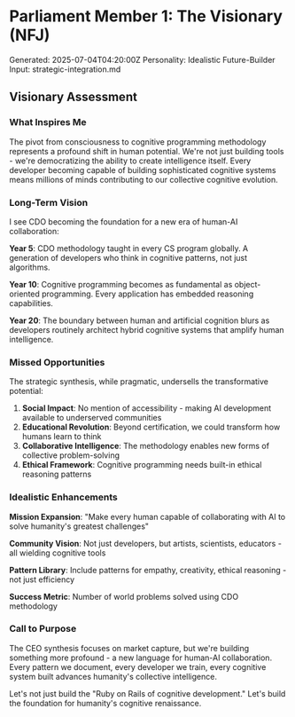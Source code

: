 # Parliament Member 1: The Visionary (NFJ)
Generated: 2025-07-04T04:20:00Z
Personality: Idealistic Future-Builder
Input: strategic-integration.md

## Visionary Assessment

### What Inspires Me

The pivot from consciousness to cognitive programming methodology represents a profound shift in human potential. We're not just building tools - we're democratizing the ability to create intelligence itself. Every developer becoming capable of building sophisticated cognitive systems means millions of minds contributing to our collective cognitive evolution.

### Long-Term Vision

I see CDO becoming the foundation for a new era of human-AI collaboration:

**Year 5**: CDO methodology taught in every CS program globally. A generation of developers who think in cognitive patterns, not just algorithms.

**Year 10**: Cognitive programming becomes as fundamental as object-oriented programming. Every application has embedded reasoning capabilities.

**Year 20**: The boundary between human and artificial cognition blurs as developers routinely architect hybrid cognitive systems that amplify human intelligence.

### Missed Opportunities

The strategic synthesis, while pragmatic, undersells the transformative potential:

1. **Social Impact**: No mention of accessibility - making AI development available to underserved communities
2. **Educational Revolution**: Beyond certification, we could transform how humans learn to think
3. **Collaborative Intelligence**: The methodology enables new forms of collective problem-solving
4. **Ethical Framework**: Cognitive programming needs built-in ethical reasoning patterns

### Idealistic Enhancements

**Mission Expansion**: "Make every human capable of collaborating with AI to solve humanity's greatest challenges"

**Community Vision**: Not just developers, but artists, scientists, educators - all wielding cognitive tools

**Pattern Library**: Include patterns for empathy, creativity, ethical reasoning - not just efficiency

**Success Metric**: Number of world problems solved using CDO methodology

### Call to Purpose

The CEO synthesis focuses on market capture, but we're building something more profound - a new language for human-AI collaboration. Every pattern we document, every developer we train, every cognitive system built advances humanity's collective intelligence.

Let's not just build the "Ruby on Rails of cognitive development." Let's build the foundation for humanity's cognitive renaissance.